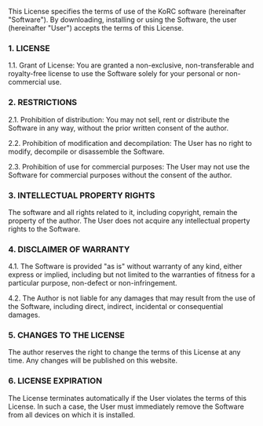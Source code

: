 This License specifies the terms of use of the KoRC software (hereinafter "Software").
By downloading, installing or using the Software, the user (hereinafter "User") accepts the terms of this License.

### 1. LICENSE
  1.1. Grant of License: You are granted a non-exclusive, non-transferable and royalty-free license to use the Software solely for your personal or non-commercial use.

### 2. RESTRICTIONS
2.1. Prohibition of distribution: You may not sell, rent or distribute the Software in any way, without the prior written consent of the author.

2.2. Prohibition of modification and decompilation: The User has no right to modify, decompile or disassemble the Software.

2.3. Prohibition of use for commercial purposes: The User may not use the Software for commercial purposes without the consent of the author.

### 3. INTELLECTUAL PROPERTY RIGHTS
  The software and all rights related to it, including copyright, remain the property of the author. The User does not acquire any intellectual property rights to the Software.

### 4. DISCLAIMER OF WARRANTY
4.1. The Software is provided "as is" without warranty of any kind, either express or implied, including but not limited to the warranties of fitness for a particular purpose, non-defect or non-infringement.

4.2. The Author is not liable for any damages that may result from the use of the Software, including direct, indirect, incidental or consequential damages.

### 5. CHANGES TO THE LICENSE
The author reserves the right to change the terms of this License at any time. Any changes will be published on this website.

### 6. LICENSE EXPIRATION
The License terminates automatically if the User violates the terms of this License. In such a case, the User must immediately remove the Software from all devices on which it is installed.
